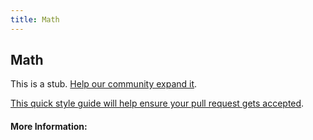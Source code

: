 ```yaml
---
title: Math
---
```


## Math

This is a stub. [Help our community expand it](https://github.com/freecodecamp/guides/tree/master/src/pages/articles/math/index.md).

[This quick style guide will help ensure your pull request gets accepted](https://github.com/freeCodeCamp/guides/blob/master/README.md).

<!-- The article goes here, in GitHub-flavored Markdown. Feel free to add YouTube videos, images, and CodePen/JSBin embeds  -->

#### More Information:
<!-- Please add any articles you think might be helpful to read before writing the article -->


